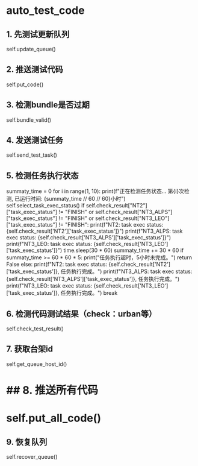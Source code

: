 # auto_test_code


## 1. 先测试更新队列
self.update_queue()


## 2. 推送测试代码
self.put_code()


## 3. 检测bundle是否过期
self.bundle_valid()


## 4. 发送测试任务
self.send_test_task()

## 5. 检测任务执行状态
summaty_time = 0
for i in range(1, 10):
    print(f"正在检测任务状态... 第{i}次检测, 已运行时间: {summaty_time // 60 // 60}小时")
    self.select_task_exec_status()
    if self.check_result["NT2"]["task_exec_status"] != "FINISH" or self.check_result["NT3_ALPS"]["task_exec_status"] != "FINISH" or self.check_result["NT3_LEO"]["task_exec_status"] != "FINISH":
            print(f"NT2: task exec status: {self.check_result['NT2']['task_exec_status']}")
            print(f"NT3_ALPS: task exec status: {self.check_result['NT3_ALPS']['task_exec_status']}")
            print(f"NT3_LEO: task exec status: {self.check_result['NT3_LEO']['task_exec_status']}")
            time.sleep(30 * 60)
            summaty_time += 30 * 60
            if summaty_time >= 60 * 60 * 5:
                print("任务执行超时，5小时未完成。")
                return False
    else:
        print(f"NT2: task exec status: {self.check_result['NT2']['task_exec_status']}, 任务执行完成。")
        print(f"NT3_ALPS: task exec status: {self.check_result['NT3_ALPS']['task_exec_status']}, 任务执行完成。")
        print(f"NT3_LEO: task exec status: {self.check_result['NT3_LEO']['task_exec_status']}, 任务执行完成。")
        break

## 6. 检测代码测试结果（check：urban等）
self.check_test_result()

## 7. 获取台架id
self.get_queue_host_id()


# ## 8. 推送所有代码
# self.put_all_code()


## 9. 恢复队列
self.recover_queue()
